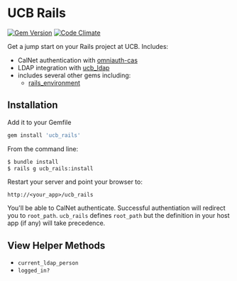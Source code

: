 # UCB Rails

[![Gem Version](https://badge.fury.io/rb/ucb_rails.png)](http://badge.fury.io/rb/ucb_rails)
[![Code Climate](https://codeclimate.com/github/stevedowney/ucb_rails.png)](https://codeclimate.com/github/stevedowney/ucb_rails)

Get a jump start on your Rails project at UCB.  Includes:

* CalNet authentication with [omniauth-cas](https://github.com/dlindahl/omniauth-cas)
* LDAP integration with [ucb_ldap](https://rubygems.org/gems/ucb_ldap)
* includes several other gems including:
  * [rails_environment](https://github.com/stevedowney/rails_environment)

## Installation

Add it to your Gemfile

```ruby
gem install 'ucb_rails'
```

From the command line:

```sh
$ bundle install
$ rails g ucb_rails:install
```

Restart your server and point your browser to:

```
http://<your_app>/ucb_rails
```

You'll be able to CalNet authenticate.  Successful authentiation will redirect
you to `root_path`.  `ucb_rails` defines `root_path` but the definition in your
host app (if any) will take precedence.


## View Helper Methods

* `current_ldap_person`
* `logged_in?`
 

